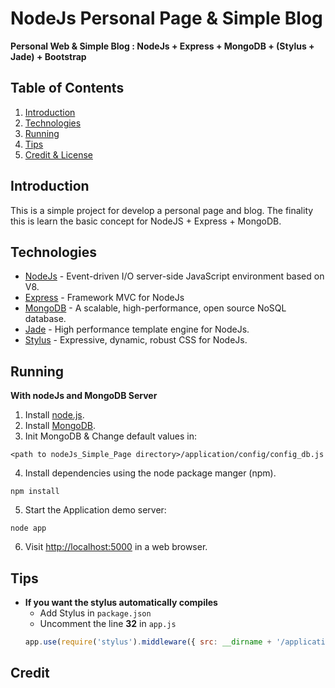 # NodeJs Personal Page & Simple Blog
**Personal Web & Simple Blog : NodeJs + Express +  MongoDB + (Stylus + Jade) + Bootstrap**

## <a name='TOC'>Table of Contents</a>

1. [Introduction](#intro)
1. [Technologies](#tech)
1. [Running](#run)
1. [Tips](#tips)
1. [Credit & License](#credit)

## <a name='intro'>Introduction</a>

This is a simple project for develop a personal page and blog. The finality this is learn the basic concept for NodeJS + Express + MongoDB.

## <a name='tech'>Technologies</a>

- [NodeJs](http://nodejs.org/) - Event-driven I/O server-side JavaScript environment based on V8.
- [Express](http://expressjs.com/) - Framework MVC for NodeJs
- [MongoDB](http://www.mongodb.org/) - A scalable, high-performance, open source NoSQL database.
- [Jade](http://jade-lang.com/) - High performance template engine for NodeJs.
- [Stylus](http://learnboost.github.com/stylus/) - Expressive, dynamic, robust CSS for NodeJs.

## <a name='run'>Running</a>
**With nodeJs and MongoDB Server**
	
1. Install [node.js](http://nodejs.org/#download).
2. Install [MongoDB](http://www.mongodb.org/downloads).
3. Init MongoDB & Change default values in:
```
<path to nodeJs_Simple_Page directory>/application/config/config_db.js
```
4. Install dependencies using the node package manger (npm).
```
npm install
```
5. Start the Application demo server:
```
node app
```
6. Visit [http://localhost:5000](http://localhost:5000) in a web browser.
	

## <a name='tips'>Tips</a>

- **If you want the stylus automatically compiles**
	+ Add Stylus in `package.json`
	+ Uncomment the line **32** in `app.js`
	```javascript
	app.use(require('stylus').middleware({ src: __dirname + '/application/public' }));	


## <a name='credit'>Credit</a>
